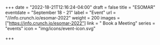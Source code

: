 +++
date = "2022-18-21T12:16:24-04:00"
draft = false
title = "ESOMAR"
eventdate = "September 18 - 21"
label = "Event"
url = "//info.crunch.io/esomar-2022"
weight = 200
images = ["https://info.crunch.io/esomar-2022"]
link = " Book a Meeting"
series = "events"
icon = "img/icons/event-icon.svg"

+++